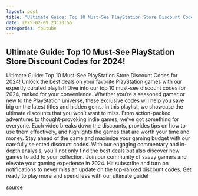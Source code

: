 ```yaml
---
layout: post
title: "Ultimate Guide: Top 10 Must-See PlayStation Store Discount Codes for 2024!"
date: 2025-02-09 23:20:55
categories: Youtube
---
```


## Ultimate Guide: Top 10 Must-See PlayStation Store Discount Codes for 2024!

Ultimate Guide: Top 10 Must-See PlayStation Store Discount Codes for 2024!
Unlock the best deals on your favorite PlayStation games with our expertly curated playlist! Dive into our top 10 must-see discount codes for 2024, ranked for your convenience. Whether you’re a seasoned gamer or new to the PlayStation universe, these exclusive codes will help you save big on the latest titles and hidden gems.
In this playlist, we showcase the ultimate discounts that you won’t want to miss. From action-packed adventures to thought-provoking indie games, we’ve got something for everyone. Each video breaks down the discounts, provides tips on how to use them effectively, and highlights the games that are worth your time and money.
Stay ahead of the game and maximize your gaming budget with our carefully selected discount codes. With our engaging commentary and in-depth analysis, you’ll not only find the best deals but also discover new games to add to your collection.
Join our community of savvy gamers and elevate your gaming experience in 2024. Hit subscribe and turn on notifications to never miss an update on the top-ranked discount codes. Get ready to play more and spend less with our ultimate guide!

[source](https://www.youtube.com/playlist?list=PLWn1UwZrNc3U9RSqoQIfoVSmD_PBn7wkg)